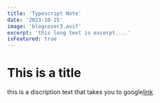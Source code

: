 ```yaml
---
title: 'Typescript Note'
date: '2023-10-25'
image: 'blogcover3.avif'
excerpt: 'this long text is excerpt....'
isFeatured: true
---
```


# This  is a title
this is a discription text that takes you to google[link](wwww.google.com)